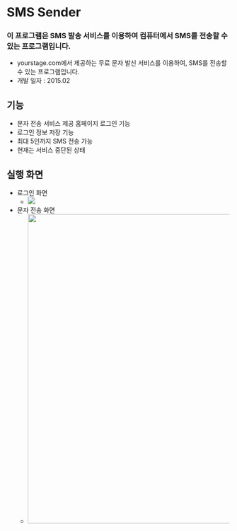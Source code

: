 # SMS Sender

### 이 프로그램은 SMS 발송 서비스를 이용하여 컴퓨터에서 SMS를 전송할 수 있는 프로그램입니다.
- yourstage.com에서 제공하는 무료 문자 발신 서비스를 이용하여, SMS를 전송할 수 있는 프로그램입니다.
- 개발 일자 : 2015.02

## 기능
  - 문자 전송 서비스 제공 홈페이지 로그인 기능
  - 로그인 정보 저장 기능
  - 최대 5인까지 SMS 전송 가능
  - 현재는 서비스 중단된 상태

## 실행 화면
- 로그인 화면
  - <img src="https://github.com/ehn1225/Projects/assets/5174517/436255f0-7648-4a4f-b37f-2c2dfb426162"/>
- 문자 전송 화면
  - <img src="https://github.com/ehn1225/Projects/assets/5174517/c0a5f7fb-4f6d-4cec-bd98-44bac00c944b" width="700"/>